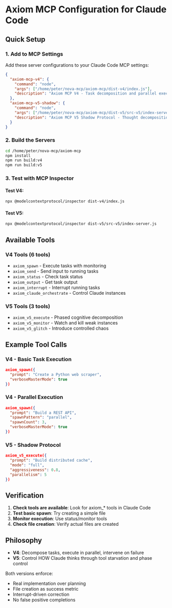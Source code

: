 # Axiom MCP Configuration for Claude Code

## Quick Setup

### 1. Add to MCP Settings

Add these server configurations to your Claude Code MCP settings:

```json
{
  "axiom-mcp-v4": {
    "command": "node",
    "args": ["/home/peter/nova-mcp/axiom-mcp/dist-v4/index.js"],
    "description": "Axiom MCP V4 - Task decomposition and parallel execution"
  },
  "axiom-mcp-v5-shadow": {
    "command": "node", 
    "args": ["/home/peter/nova-mcp/axiom-mcp/dist-v5/src-v5/index-server.js"],
    "description": "Axiom MCP V5 Shadow Protocol - Thought decomposition"
  }
}
```

### 2. Build the Servers

```bash
cd /home/peter/nova-mcp/axiom-mcp
npm install
npm run build:v4
npm run build:v5
```

### 3. Test with MCP Inspector

#### Test V4:
```bash
npx @modelcontextprotocol/inspector dist-v4/index.js
```

#### Test V5:
```bash
npx @modelcontextprotocol/inspector dist-v5/src-v5/index-server.js
```

## Available Tools

### V4 Tools (6 tools)
- `axiom_spawn` - Execute tasks with monitoring
- `axiom_send` - Send input to running tasks
- `axiom_status` - Check task status
- `axiom_output` - Get task output
- `axiom_interrupt` - Interrupt running tasks
- `axiom_claude_orchestrate` - Control Claude instances

### V5 Tools (3 tools)
- `axiom_v5_execute` - Phased cognitive decomposition
- `axiom_v5_monitor` - Watch and kill weak instances
- `axiom_v5_glitch` - Introduce controlled chaos

## Example Tool Calls

### V4 - Basic Task Execution
```json
axiom_spawn({
  "prompt": "Create a Python web scraper",
  "verboseMasterMode": true
})
```

### V4 - Parallel Execution
```json
axiom_spawn({
  "prompt": "Build a REST API",
  "spawnPattern": "parallel",
  "spawnCount": 3,
  "verboseMasterMode": true
})
```

### V5 - Shadow Protocol
```json
axiom_v5_execute({
  "prompt": "Build distributed cache",
  "mode": "full",
  "aggressiveness": 0.8,
  "parallelism": 5
})
```

## Verification

1. **Check tools are available**: Look for axiom_* tools in Claude Code
2. **Test basic spawn**: Try creating a simple file
3. **Monitor execution**: Use status/monitor tools
4. **Check file creation**: Verify actual files are created

## Philosophy

- **V4**: Decompose tasks, execute in parallel, intervene on failure
- **V5**: Control HOW Claude thinks through tool starvation and phase control

Both versions enforce:
- Real implementation over planning
- File creation as success metric
- Interrupt-driven correction
- No false positive completions